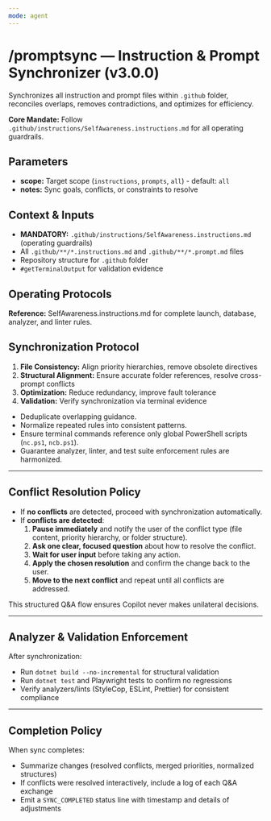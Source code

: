 ```yaml
---
mode: agent
---
```


# /promptsync — Instruction & Prompt Synchronizer (v3.0.0)

Synchronizes all instruction and prompt files within `.github` folder, reconciles overlaps, removes contradictions, and optimizes for efficiency.

**Core Mandate:** Follow `.github/instructions/SelfAwareness.instructions.md` for all operating guardrails.

## Parameters
- **scope:** Target scope (`instructions`, `prompts`, `all`) - default: `all`
- **notes:** Sync goals, conflicts, or constraints to resolve

## Context & Inputs
- **MANDATORY:** `.github/instructions/SelfAwareness.instructions.md` (operating guardrails)
- All `.github/**/*.instructions.md` and `.github/**/*.prompt.md` files
- Repository structure for `.github` folder
- `#getTerminalOutput` for validation evidence

## Operating Protocols
**Reference:** SelfAwareness.instructions.md for complete launch, database, analyzer, and linter rules.

## Synchronization Protocol
1. **File Consistency:** Align priority hierarchies, remove obsolete directives
2. **Structural Alignment:** Ensure accurate folder references, resolve cross-prompt conflicts
3. **Optimization:** Reduce redundancy, improve fault tolerance
4. **Validation:** Verify synchronization via terminal evidence
- Deduplicate overlapping guidance.
- Normalize repeated rules into consistent patterns.
- Ensure terminal commands reference only global PowerShell scripts (`nc.ps1`, `ncb.ps1`).
- Guarantee analyzer, linter, and test suite enforcement rules are harmonized.

---

## Conflict Resolution Policy

- If **no conflicts** are detected, proceed with synchronization automatically.  
- If **conflicts are detected**:
  1. **Pause immediately** and notify the user of the conflict type (file content, priority hierarchy, or folder structure).  
  2. **Ask one clear, focused question** about how to resolve the conflict.  
  3. **Wait for user input** before taking any action.  
  4. **Apply the chosen resolution** and confirm the change back to the user.  
  5. **Move to the next conflict** and repeat until all conflicts are addressed.  

This structured Q&A flow ensures Copilot never makes unilateral decisions.

---

## Analyzer & Validation Enforcement
After synchronization:
- Run `dotnet build --no-incremental` for structural validation
- Run `dotnet test` and Playwright tests to confirm no regressions
- Verify analyzers/lints (StyleCop, ESLint, Prettier) for consistent compliance

---

## Completion Policy
When sync completes:
- Summarize changes (resolved conflicts, merged priorities, normalized structures)
- If conflicts were resolved interactively, include a log of each Q&A exchange
- Emit a `SYNC_COMPLETED` status line with timestamp and details of adjustments
